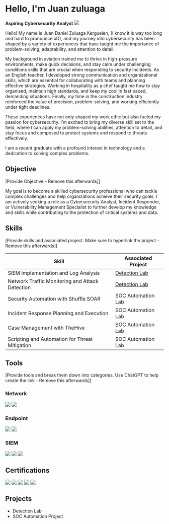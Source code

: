 # Hello, I'm Juan zuluaga
**Aspiring Cybersecurity Analyst**
<a href="https://linkedin.com/in/juan-zuluagak/"><img src="https://img.shields.io/badge/-LinkedIn-0072b1?&style=for-the-badge&logo=linkedin&logoColor=white" /></a>

Hello! My name is Juan Daniel Zuluaga Kerguelen, (I know it is way too long and hard to pronounce xD), and my journey into cybersecurity has been shaped by a variety of experiences that have taught me the importance of problem-solving, adaptability, and attention to detail.

My background in aviation trained me to thrive in high-pressure environments, make quick decisions, and stay calm under challenging conditions skills that are crucial when responding to security incidents. As an English teacher, I developed strong communication and organizational skills, which are essential for collaborating with teams and planning effective strategies. Working in hospitality as a chef taught me how to stay organized, maintain high standards, and keep my cool in fast paced, demanding situations. Finally, my time in the construction industry reinforced the value of precision, problem-solving, and working efficiently under tight deadlines.

These experiences have not only shaped my work ethic but also fueled my passion for cybersecurity. I’m excited to bring my diverse skill set to the field, where I can apply my problem-solving abilities, attention to detail, and stay focus and composed to protect systems and respond to threats effectively.

I am a recent graduate with a profound interest in technology and a dedication to solving complex problems.

## Objective
[Provide Objective - Remove this afterwards]]

My goal is to become a skilled cybersecurity professional who can tackle complex challenges and help organizations achieve their security goals. I am actively seeking a role as a Cybersecurity Analyst, Incident Responder, or Vulnerability Management Specialist to further develop my knowledge and skills while contributing to the protection of critical systems and data.

## Skills
[Provide skills and associated project. Make sure to hyperlink the project - Remove this afterwards]]

| Skill                                         | Associated Project         |
|-----------------------------------------------|----------------------------|
| SIEM Implementation and Log Analysis          | <a href="https://google.com">Detection Lab</a>|
| Network Traffic Monitoring and Attack Detection | <a href="https://google.com">Detection Lab</a>|
| Security Automation with Shuffle SOAR         | SOC Automation Lab|
| Incident Response Planning and Execution      | SOC Automation Lab|
| Case Management with TheHive                  | SOC Automation Lab|
| Scripting and Automation for Threat Mitigation | SOC Automation Lab|

## Tools
[Provide tools and break them down into categories. Use ChatGPT to help create the link - Remove this afterwards]]

### Network
<div>
    <img src="https://img.shields.io/badge/-Wireshark-1679A7?&style=for-the-badge&logo=Wireshark&logoColor=white" />
    <img src="https://img.shields.io/badge/-Suricata-EF3B2D?&style=for-the-badge&logo=Suricata&logoColor=white" />

### Endpoint
<div>
    <img src="https://img.shields.io/badge/-Microsoft_Defender_for_Endpoint-00A4EF?&style=for-the-badge&logo=Microsoft&logoColor=white" />
    <img src="https://img.shields.io/badge/-Velociraptor-4B275F?&style=for-the-badge&logo=Velociraptor&logoColor=white" />
</div>

### SIEM
<div>
    <img src="https://img.shields.io/badge/-Microsoft_Sentinel-0078D4?&style=for-the-badge&logo=Microsoft&logoColor=white" />
    <img src="https://img.shields.io/badge/-Splunk-000000?&style=for-the-badge&logo=Splunk&logoColor=white" />
    <img src="https://img.shields.io/badge/-Elastic-005571?&style=for-the-badge&logo=Elastic&logoColor=white" />
</div>

## Certifications
<img src="https://img.shields.io/badge/-Security%2B-FF0000?&style=for-the-badge&logo=CompTIA&logoColor=white" />
<img src="https://img.shields.io/badge/-Network%2B-FF0000?&style=for-the-badge&logo=CompTIA&logoColor=white" />
<img src="https://img.shields.io/badge/-A%2B-FF0000?&style=for-the-badge&logo=CompTIA&logoColor=white" />
<img src="https://img.shields.io/badge/-Pentest%2B-FF0000?&style=for-the-badge&logo=CompTIA&logoColor=white" />
<img src="https://img.shields.io/badge/-CySA%2B-FF0000?&style=for-the-badge&logo=CompTIA&logoColor=white" />
</div>

## Projects
- Detection Lab
- SOC Automation Project
